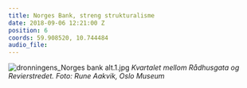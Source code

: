 ```yaml
---
title: Norges Bank, streng strukturalisme
date: 2018-09-06 12:21:00 Z
position: 6
coords: 59.908520, 10.744484
audio_file: 
---
```


![dronningens_Norges bank alt.1.jpg](/uploads/dronningens_Norges%20bank%20alt.1.jpg)
*Kvartalet mellom Rådhusgata og Revierstredet. Foto: Rune Aakvik, Oslo Museum*